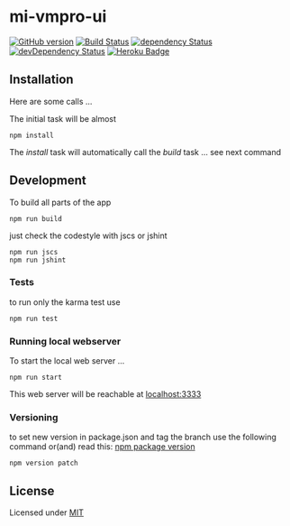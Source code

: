 # mi-vmpro-ui

[![GitHub version](https://badge.fury.io/gh/dasrick%2Fmi-vmpro-ui.svg)](http://badge.fury.io/gh/dasrick%2Fmi-vmpro-ui)
[![Build Status](https://travis-ci.org/dasrick/mi-vmpro-ui.svg?branch=master)](https://travis-ci.org/dasrick/mi-vmpro-ui)
[![dependency Status](https://david-dm.org/dasrick/mi-vmpro-ui/status.svg)](https://david-dm.org/dasrick/mi-vmpro-ui#info=dependencies)
[![devDependency Status](https://david-dm.org/dasrick/mi-vmpro-ui/dev-status.svg)](https://david-dm.org/dasrick/mi-vmpro-ui#info=devDependencies)
[![Heroku Badge](http://img.shields.io/badge/deployed%20to-Heroku-7056bf.svg)](https://mi-vmpro-ui.herokuapp.com)

## Installation

Here are some calls ...

The initial task will be almost

    npm install

The *install* task will automatically call the *build* task ... see next command


## Development

To build all parts of the app

    npm run build


just check the codestyle with jscs or jshint

    npm run jscs   
    npm run jshint   
    

### Tests

to run only the karma test use

    npm run test


### Running local webserver

To start the local web server ...

    npm run start

This web server will be reachable at [localhost:3333](http://localhost:3333)


### Versioning

to set new version in package.json and tag the branch use the following command or(and) read this: 
[npm package version](https://www.npmjs.com/package/versiony#readme)

    npm version patch


## License

Licensed under [MIT](https://github.com/dasrick/mi-vmpro-ui/blob/master/LICENSE)

